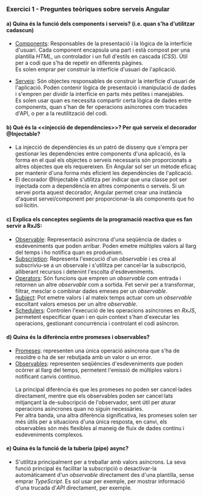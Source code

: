 ### Exercici 1 - Preguntes teòriques sobre serveis Angular

#### a) Quina és la funció dels components i serveis? (i.e. quan s'ha d'utilitzar cadascun)
- <ins>Components</ins>: Responsables de la presentació i la lògica de la interfície d'usuari. Cada component encapsula una part i està compost per una plantilla *HTML*, un controlador i un full d'estils en cascada (*CSS*). Útil per a codi que s'ha de repetir en diferents pàgines.<br>
Es solen emprar per construir la interfície d'usuari de l'aplicació.

- <ins>Serveis</ins>: Són objectes responsables de construir la interfície d'usuari de l'aplicació. Poden contenir lògica de presentació i manipulació de dades i s'empren per dividir la interfície en parts més petites i manejables.<br>
Es solen usar quan es necessita compartir certa lògica de dades entre components, quan s'han de fer operacions asíncrones com trucades d'API, o per a la reutilització del codi.

#### b) Què és la <<injecció de dependències>>? Per què serveix el decorador @Injectable?
- La injecció de dependències és un patró de disseny que s'empra per gestionar les dependències entre components d'una aplicació, és la forma en el qual els objectes o serveis necessaris són proporcionats a altres objectes que els requereixen. En Angular sol ser un mètode eficaç per mantenir d'una forma més eficient les dependències de l'aplicació.
- El decorador @Injectable s'utilitza per indicar que una classe pot ser injectada com a dependència en altres components o serveis. Si un servei porta aquest decorador, Angular permet crear una instància d'aquest servei/component per proporcionar-la als components que ho sol·licitin.

#### c) Explica els conceptes següents de la programació reactiva que es fan servir a RxJS:
- <ins>Observable</ins>: Representació asíncrona d'una seqüència de dades o esdeveniments que poden arribar. Poden emetre múltiples valors al llarg del temps i ho notifica quan es produeixen.
- <ins>Subscription</ins>: Representa l'execució d'un *observable* i es crea al subscriviu-se a un observale i s'utilitza per cancel·lar la subscripció, alliberant recursos i detenint l'escolta d'esdeveniments.
- <ins>Operators</ins>: Són funcions que empren un *observable* com entrada i retornen un altre *observable* com a sortida. Fet servir per a transformar, filtrar, mesclar o combinar dades emeses per un *observable*.
- <ins>Subject</ins>: Pot emetre valors i al mateix temps actuar com un *observable* escoltant valors emesos per un altre *observable*.
- <ins>Schedulers</ins>: Controlen l'execució de les operacions asíncrones en *RxJS*, permetent especificar quan i en quin context s'han d'executar les operacions, gestionant concurrència i controlant el codi asíncron.

#### d) Quina és la diferència entre promeses i observables?
- <ins>Promeses</ins>: representen una única operació asíncrona que s'ha de resoldre o ha de ser rebutjada amb un valor o un error.
- <ins>Observables</ins>: representen seqüències d'esdeveniments que poden ocórrer al llarg del temps, permetent l'emissió de múltiples valors i notificant canvis continuo.<br><br>
La principal diferència és que les promeses no poden ser cancel·lades directament, mentre que els observables poden ser cancel·lats mitjançant la de-subscripció de l'observador, sent útil per aturar operacions asíncrones quan no siguin necessàries.<br>
Per altra banda, una altra diferència significativa, les promeses solen ser més útils per a situacions d'una única resposta, en canvi, els observables són més flexibles al maneig de fluix de dades continu i esdeveniments complexos.

#### e) Quina és la funció de la tuberia (pipe) async?
- S'utilitza principalment per a treballar amb valors asíncrons. La seva funció principal és facilitar la subscripció o desactivar-la automàticament d'un *observable* directament des d'una plantilla, sense emprar *TypeScript*. Es sol usar per exemple, per mostrar informació d'una trucada d'*API* directament, per exemple.